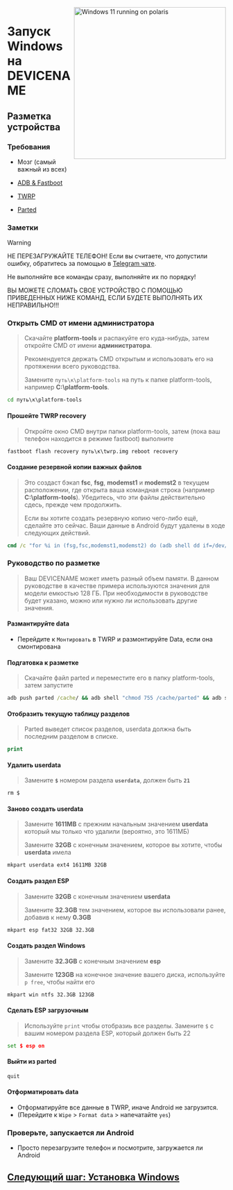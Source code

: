 <img align="right" src="https://github.com/n00b69/woa-polaris/blob/main/polaris.png" width="350" alt="Windows 11 running on polaris">

# Запуск Windows на DEVICENAME

## Разметка устройства 

### Требования 
- Мозг (самый важный из всех)

- [ADB & Fastboot](https://developer.android.com/studio/releases/platform-tools)
  
- [TWRP](https://github.com/n00b69/woa-DEVICENAME/releases/download/Files/twrp.img)

- [Parted](https://github.com/n00b69/woa-DEVICENAME/releases/download/Files/parted)

### Заметки 
> [!WARNING]  
> 
> НЕ ПЕРЕЗАГРУЖАЙТЕ ТЕЛЕФОН! Если вы считаете, что допустили ошибку, обратитесь за помощью в [Telegram чате](https://t.me/DEVICENAME).
> 
> Не выполняйте все команды сразу, выполняйте их по порядку!
>
> ВЫ МОЖЕТЕ СЛОМАТЬ СВОЕ УСТРОЙСТВО С ПОМОЩЬЮ ПРИВЕДЕННЫХ НИЖЕ КОМАНД, ЕСЛИ БУДЕТЕ ВЫПОЛНЯТЬ ИХ НЕПРАВИЛЬНО!!!

### Открыть CMD от имени администратора
> Скачайте **platform-tools** и распакуйте его куда-нибудь, затем откройте CMD от имени **администратора**.
>
> Рекомендуется держать CMD открытым и использовать его на протяжении всего руководства.
> 
> Замените `путь\к\platform-tools` на путь к папке platform-tools, например **C:\platform-tools**.
```cmd
cd путь\к\platform-tools
```

#### Прошейте TWRP recovery
> Откройте окно CMD внутри папки platform-tools, затем (пока ваш телефон находится в режиме fastboot) выполните 
```cmd
fastboot flash recovery путь\к\twrp.img reboot recovery
```

#### Создание резервной копии важных файлов
> Это создаст бэкап **fsc**, **fsg**, **modemst1** и **modemst2** в текущем расположении, где открыта ваша командная строка (например **C:\platform-tools**). Убедитесь, что эти файлы действительно сдесь, прежде чем продолжить.
>
> Если вы хотите создать резервную копию чего-либо ещё, сделайте это сейчас. Ваши данные в Android будут удалены в ходе следующих действий.
```cmd
cmd /c "for %i in (fsg,fsc,modemst1,modemst2) do (adb shell dd if=/dev/block/by-name/%i of=/tmp/%i.bin & adb pull /tmp/%i.bin)"
```

### Руководство по разметке
> Ваш DEVICENAME может иметь разный объем памяти. В данном руководстве в качестве примера используются значения для модели емкостью 128 ГБ. При необходимости в руководстве будет указано, можно или нужно ли использовать другие значения.

#### Размантируйте data
- Перейдите к `Монтировать` в TWRP и размонтируйте Data, если она смонтирована

#### Подгатовка к разметке 
> Скачайте файл parted и переместите его в папку platform-tools, затем запустите
```cmd
adb push parted /cache/ && adb shell "chmod 755 /cache/parted" && adb shell /cache/parted /dev/block/sda
```

#### Отобразить текущую таблицу разделов
> Parted выведет список разделов, userdata должна быть последним разделом в списке.
```cmd
print
```

#### Удалить userdata
> Замените **`$`** номером раздела **`userdata`**, должен быть **`21`**
```cmd
rm $
```

#### Заново создать userdata
> Замените **1611MB** с прежним начальным значением **userdata** который мы только что удалили (вероятно, это 1611МБ)
>
> Замените **32GB** с конечным значением, которое вы хотите, чтобы **userdata** имела
```cmd
mkpart userdata ext4 1611MB 32GB
```

#### Создать раздел ESP
> Замените **32GB** с конечным значением **userdata**
>
> Замените **32.3GB** тем значением, которое вы использовали ранее, добавив к нему **0.3GB**
```cmd
mkpart esp fat32 32GB 32.3GB
```

#### Создать раздел Windows
> Замените **32.3GB** с конечным значением **esp**
>
> Замените **123GB** на конечное значение вашего диска, используйте `p free`, чтобы найти его
```cmd
mkpart win ntfs 32.3GB 123GB
```

#### Сделать ESP загрузочным
> Используйте `print` чтобы отобразиь все разделы. Замените `$` с вашим номером раздела ESP, который должен быть 22
```cmd
set $ esp on
```

#### Выйти из parted
```cmd
quit
```

#### Отформатировать data
- Отформатируйте все данные в TWRP, иначе Android не загрузится.
- (Перейдите к `Wipe` > `Format data` > напечатайте `yes`)

### Проверьте, запускается ли Android 
- Просто перезагрузите телефон и посмотрите, загружается ли Android


## [Следующий шаг: Установка Windows](2-install-ru.md)















